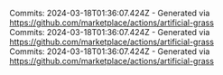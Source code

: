 Commits: 2024-03-18T01:36:07.424Z - Generated via https://github.com/marketplace/actions/artificial-grass
<br>
Commits: 2024-03-18T01:36:07.424Z - Generated via https://github.com/marketplace/actions/artificial-grass
<br>
Commits: 2024-03-18T01:36:07.424Z - Generated via https://github.com/marketplace/actions/artificial-grass
<br>
